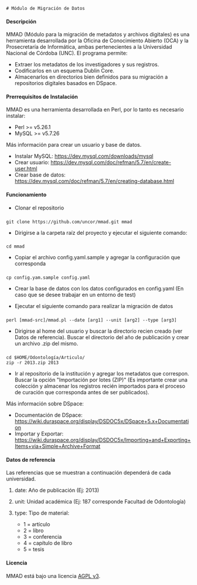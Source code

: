     # Módulo de Migración de Datos

#### Descripción

MMAD (Módulo para la migración de metadatos y archivos digitales) es una herramienta desarrollada por la Oficina de Conocimiento Abierto (OCA) y la Prosecretaría de Informática, ambas pertenecientes a la Universidad Nacional de Córdoba (UNC). El programa permite: 

* Extraer los metadatos de los investigadores y sus registros.
* Codificarlos en un esquema Dublin Core.
* Almacenarlos en directorios bien definidos para su migración a repositorios digitales basados en DSpace.

#### Prerrequisitos de Instalación

MMAD es una herramienta desarrollada en Perl, por lo tanto es necesario instalar:

* Perl >= v5.26.1 
* MySQL >= v5.7.26

Más información para crear un usuario y base de datos.

* Instalar MySQL: https://dev.mysql.com/downloads/mysql
* Crear usuario: https://dev.mysql.com/doc/refman/5.7/en/create-user.html
* Crear base de datos: https://dev.mysql.com/doc/refman/5.7/en/creating-database.html

#### Funcionamiento

* Clonar el repositorio

### 

    git clone https://github.com/uncor/mmad.git mmad

* Dirigirse a la carpeta raíz del proyecto y ejecutar el siguiente comando:

###
    cd mmad

* Copiar el archivo config.yaml.sample y agregar la configuración que corresponda


###
    cp config.yam.sample config.yaml

* Crear la base de datos con los datos configurados en config.yaml (En caso que se desee trabajar en un entorno de test)

* Ejecutar el siguiente comando para realizar la migración de datos

###    

    perl [mmad-src]/mmad.pl --date [arg1] --unit [arg2] --type [arg3]

* Dirigirse al home del usuario y buscar la directorio recien creado (ver Datos de referencia). Buscar el directorio del año de publicación y crear un archivo .zip del mismo. 

###

    cd $HOME/Odontología/Articulo/
    zip -r 2013.zip 2013 

* Ir al repositorio de la institución y agregar los metadatos que correspon. Buscar la opción "Importación por lotes (ZIP)" (Es importante crear una colección y almacenar los registros recién importados para el proceso de curación que corresponda antes de ser publicados).

Más información sobre DSpace:

* Documentación de DSpace: https://wiki.duraspace.org/display/DSDOC5x/DSpace+5.x+Documentation 
* Importar y Exportar: https://wiki.duraspace.org/display/DSDOC5x/Importing+and+Exporting+Items+via+Simple+Archive+Format

#### Datos de referencia

Las referencias que se muestran a continuación dependerá de cada universidad. 

1. date: Año de publicación (Ej: 2013) 
2. unit: Unidad académica (Ej: 187 corresponde Facultad de Odontología)
3. type: Tipo de material:

    * 1 = artículo
    * 2 = libro 
    * 3 = conferencia 
    * 4 = capítulo de libro  
    * 5 = tesis

#### Licencia

MMAD está bajo una licencia <a href="./LICENSE.txt">AGPL v3</a>.




